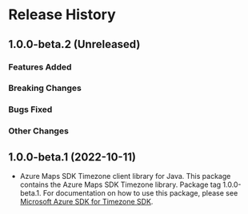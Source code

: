 # Release History

## 1.0.0-beta.2 (Unreleased)

### Features Added

### Breaking Changes

### Bugs Fixed

### Other Changes

## 1.0.0-beta.1 (2022-10-11)

- Azure Maps SDK Timezone client library for Java. This package contains the Azure Maps SDK Timezone library. Package tag 1.0.0-beta.1. For documentation on how to use this package, please see [Microsoft Azure SDK for Timezone SDK](https://docs.microsoft.com/rest/api/maps/timezone).

